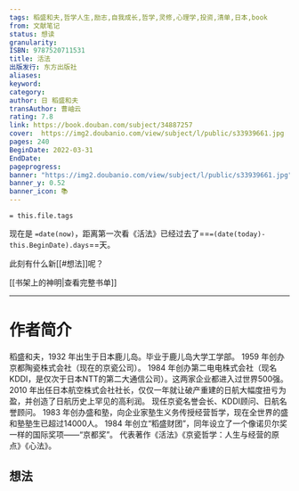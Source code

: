 ```yaml
---
tags: 稻盛和夫,哲学人生,励志,自我成长,哲学,灵修,心理学,投资,清单,日本,book
from: 文献笔记
status: 想读
granularity: 
ISBN: 9787520711531
title: 活法
出版发行: 东方出版社
aliases: 
keyword: 
category: 
author: 日 稻盛和夫
transAuthor: 曹岫云
rating: 7.8
link: https://book.douban.com/subject/34887257
cover:  https://img2.doubanio.com/view/subject/l/public/s33939661.jpg
pages: 240
BeginDate: 2022-03-31
EndDate:
pageprogress:
banner: "https://img2.doubanio.com/view/subject/l/public/s33939661.jpg"
banner_y: 0.52
banner_icon: 📚
---
```


```
= this.file.tags
```

现在是 `=date(now)`，距离第一次看《活法》已经过去了==`=(date(today)-this.BeginDate).days`==天。

此刻有什么新[[#想法]]呢？

[[书架上的神明|查看完整书单]]

---
# 作者简介

稻盛和夫，1932 年出生于日本鹿儿岛。毕业于鹿儿岛大学工学部。
1959 年创办京都陶瓷株式会社（现在的京瓷公司）。
1984 年创办第二电电株式会社（现名KDDI，是仅次于日本NTT的第二大通信公司）。这两家企业都进入过世界500强。
2010 年出任日本航空株式会社社长，仅仅一年就让破产重建的日航大幅度扭亏为盈，并创造了日航历史上罕见的高利润。
现任京瓷名誉会长、KDDI顾问、日航名誉顾问。
1983 年创办盛和塾，向企业家塾生义务传授经营哲学，现在全世界的盛和塾塾生已超过14000人。
1984 年创立“稻盛财团”，同年设立了一个像诺贝尔奖一样的国际奖项——“京都奖”。
代表著作《活法》《京瓷哲学：人生与经营的原点》《心法》。


## 想法


